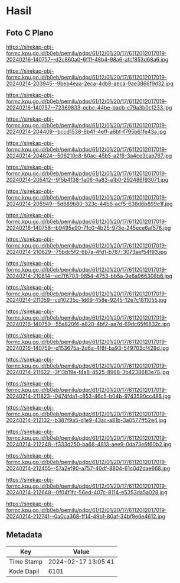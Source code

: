 # Hasil

## Foto C Plano

https://sirekap-obj-formc.kpu.go.id/b0eb/pemilu/pdpr/61/12/01/20/17/6112012017019-20240216-140757--d2c860a0-6f11-48b4-98a6-afcf853d68a6.jpg

https://sirekap-obj-formc.kpu.go.id/b0eb/pemilu/pdpr/61/12/01/20/17/6112012017019-20240214-203945--9beb4eaa-2eca-4db8-aeca-9ae3866f9d32.jpg

https://sirekap-obj-formc.kpu.go.id/b0eb/pemilu/pdpr/61/12/01/20/17/6112012017019-20240216-140757--72369833-ecbc-44be-bacb-c79a3b0c1233.jpg

https://sirekap-obj-formc.kpu.go.id/b0eb/pemilu/pdpr/61/12/01/20/17/6112012017019-20240214-204409--bccd1538-8b41-4eff-a6bf-f795b61fe43a.jpg

https://sirekap-obj-formc.kpu.go.id/b0eb/pemilu/pdpr/61/12/01/20/17/6112012017019-20240214-204824--506210c8-80ac-45b5-a2f6-3a4ce3cab767.jpg

https://sirekap-obj-formc.kpu.go.id/b0eb/pemilu/pdpr/61/12/01/20/17/6112012017019-20240214-205412--9f5b4138-1a06-4a83-a1b0-292486f93071.jpg

https://sirekap-obj-formc.kpu.go.id/b0eb/pemilu/pdpr/61/12/01/20/17/6112012017019-20240214-205949--5d689b80-323c-44b6-acf5-638d6b899e1f.jpg

https://sirekap-obj-formc.kpu.go.id/b0eb/pemilu/pdpr/61/12/01/20/17/6112012017019-20240216-140758--b9495e90-71c0-4b25-973e-245ece6af576.jpg

https://sirekap-obj-formc.kpu.go.id/b0eb/pemilu/pdpr/61/12/01/20/17/6112012017019-20240214-210629--75bdc5f2-6b7a-4fd1-b787-3073aef54f93.jpg

https://sirekap-obj-formc.kpu.go.id/b0eb/pemilu/pdpr/61/12/01/20/17/6112012017019-20240214-210814--ec7f6703-9854-4753-bb5a-9e6a966308b6.jpg

https://sirekap-obj-formc.kpu.go.id/b0eb/pemilu/pdpr/61/12/01/20/17/6112012017019-20240214-211059--cd10235c-1d69-458e-9245-12e7c1811055.jpg

https://sirekap-obj-formc.kpu.go.id/b0eb/pemilu/pdpr/61/12/01/20/17/6112012017019-20240216-140759--55a820f6-a820-4bf2-aa7d-69dc65f6832c.jpg

https://sirekap-obj-formc.kpu.go.id/b0eb/pemilu/pdpr/61/12/01/20/17/6112012017019-20240216-140759--d153675a-2d6a-4f8f-ba93-549703cf428d.jpg

https://sirekap-obj-formc.kpu.go.id/b0eb/pemilu/pdpr/61/12/01/20/17/6112012017019-20240214-211622--3f13b19e-f4a8-4525-8988-3b4238683e78.jpg

https://sirekap-obj-formc.kpu.go.id/b0eb/pemilu/pdpr/61/12/01/20/17/6112012017019-20240214-211823--0474fda1-c853-46c5-b04b-9743590cc488.jpg

https://sirekap-obj-formc.kpu.go.id/b0eb/pemilu/pdpr/61/12/01/20/17/6112012017019-20240214-212132--b387f9a5-d1e9-43ac-a81b-3a0577ff52e4.jpg

https://sirekap-obj-formc.kpu.go.id/b0eb/pemilu/pdpr/61/12/01/20/17/6112012017019-20240214-212248--f333d250-ba68-4813-aee9-0da73e6f60b2.jpg

https://sirekap-obj-formc.kpu.go.id/b0eb/pemilu/pdpr/61/12/01/20/17/6112012017019-20240214-212455--57a2ef90-a757-40df-8804-61c0d2dae668.jpg

https://sirekap-obj-formc.kpu.go.id/b0eb/pemilu/pdpr/61/12/01/20/17/6112012017019-20240214-212648--0f04f1fc-56ed-407c-8114-e5353da5a028.jpg

https://sirekap-obj-formc.kpu.go.id/b0eb/pemilu/pdpr/61/12/01/20/17/6112012017019-20240214-212741--0a0ca368-ff14-49b1-80af-34bf9e6e4612.jpg


## Metadata

| Key        | Value               |
| ---------- | ------------------- |
| Time Stamp | 2024-02-17 13:05:41 |
| Kode Dapil | 6101                |



